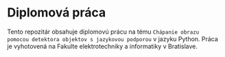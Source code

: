 # Diplomová práca
Tento repozitár obsahuje diplomovú prácu na tému `Chápanie obrazu pomocou detektora objektov s jazykovou podporou` v 
jazyku Python. Práca je vyhotovená na Fakulte elektrotechniky a informatiky v 
Bratislave.
